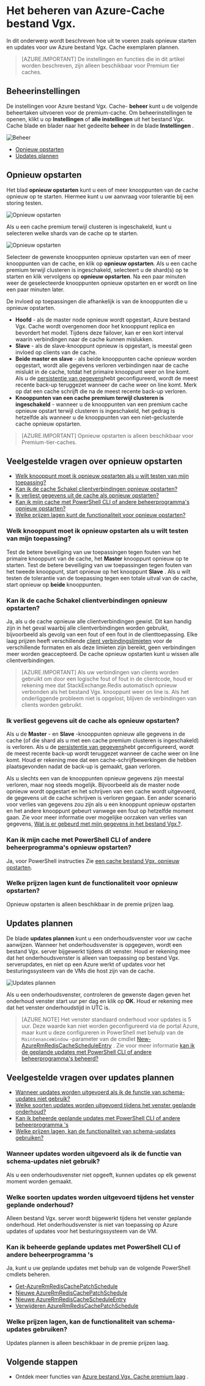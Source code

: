 <properties 
    pageTitle="Het beheren van Azure bestand Vgx. Cache | Microsoft Azure"
    description="Informatie over het uitvoeren van beheertaken uitvoeren, zoals het opnieuw opstarten en schema-updates voor Azure-Cache bestand Vgx."
    services="redis-cache"
    documentationCenter="na"
    authors="steved0x"
    manager="douge"
    editor="tysonn" />
<tags 
    ms.service="cache"
    ms.devlang="na"
    ms.topic="article"
    ms.tgt_pltfrm="cache-redis"
    ms.workload="tbd"
    ms.date="09/27/2016"
    ms.author="sdanie" />

# <a name="how-to-administer-azure-redis-cache"></a>Het beheren van Azure-Cache bestand Vgx.

In dit onderwerp wordt beschreven hoe uit te voeren zoals opnieuw starten en updates voor uw Azure bestand Vgx. Cache exemplaren plannen.

>[AZURE.IMPORTANT] De instellingen en functies die in dit artikel worden beschreven, zijn alleen beschikbaar voor Premium tier caches.


## <a name="administration-settings"></a>Beheerinstellingen

De instellingen voor Azure bestand Vgx. Cache- **beheer** kunt u de volgende beheertaken uitvoeren voor de premium-cache. Om beheerinstellingen te openen, klikt u op **Instellingen** of **alle instellingen** uit het bestand Vgx. Cache blade en blader naar het gedeelte **beheer** in de blade **Instellingen** .

![Beheer](./media/cache-administration/redis-cache-administration.png)

-   [Opnieuw opstarten](#reboot)
-   [Updates plannen](#schedule-updates)

## <a name="reboot"></a>Opnieuw opstarten

Het blad **opnieuw opstarten** kunt u een of meer knooppunten van de cache opnieuw op te starten. Hiermee kunt u uw aanvraag voor tolerantie bij een storing testen.

![Opnieuw opstarten](./media/cache-administration/redis-cache-reboot.png)

Als u een cache premium terwijl clusteren is ingeschakeld, kunt u selecteren welke shards van de cache op te starten.

![Opnieuw opstarten](./media/cache-administration/redis-cache-reboot-cluster.png)

Selecteer de gewenste knooppunten opnieuw opstarten van een of meer knooppunten van de cache, en klik op **opnieuw opstarten**. Als u een cache premium terwijl clusteren is ingeschakeld, selecteert u de shard(s) op te starten en klik vervolgens op **opnieuw opstarten**. Na een paar minuten weer de geselecteerde knooppunten opnieuw opstarten en er wordt on line een paar minuten later.

De invloed op toepassingen die afhankelijk is van de knooppunten die u opnieuw opstarten.

-   **Hoofd** - als de master node opnieuw wordt opgestart, Azure bestand Vgx. Cache wordt overgenomen door het knooppunt replica en bevordert het model. Tijdens deze failover, kan er een kort interval waarin verbindingen naar de cache kunnen mislukken.
-   **Slave** - als de slave-knooppunt opnieuw is opgestart, is meestal geen invloed op clients van de cache.
-   **Beide master en slave** - als beide knooppunten cache opnieuw worden opgestart, wordt alle gegevens verloren verbindingen naar de cache mislukt in de cache, totdat het primaire knooppunt weer on line komt. Als u de [persistentie van gegevens](cache-how-to-premium-persistence.md)hebt geconfigureerd, wordt de meest recente back-up teruggezet wanneer de cache weer on line komt. Merk op dat een cache schrijft die na de meest recente back-up verloren.
-   **Knooppunten van een cache premium terwijl clusteren is ingeschakeld** - wanneer u de knooppunten van een premium cache opnieuw opstart terwijl clusteren is ingeschakeld, het gedrag is hetzelfde als wanneer u de knooppunten van een niet-geclusterde cache opnieuw opstarten.


>[AZURE.IMPORTANT] Opnieuw opstarten is alleen beschikbaar voor Premium-tier-caches.

## <a name="reboot-faq"></a>Veelgestelde vragen over opnieuw opstarten

-   [Welk knooppunt moet ik opnieuw opstarten als u wilt testen van mijn toepassing?](#which-node-should-i-reboot-to-test-my-application)
-   [Kan ik de cache Schakel clientverbindingen opnieuw opstarten?](#can-i-reboot-the-cache-to-clear-client-connections)
-   [Ik verliest gegevens uit de cache als opnieuw opstarten?](#will-i-lose-data-from-my-cache-if-i-do-a-reboot)
-   [Kan ik mijn cache met PowerShell CLI of andere beheerprogramma's opnieuw opstarten?](#can-i-reboot-my-cache-using-powershell-cli-or-other-management-tools)
-   [Welke prijzen lagen kunt de functionaliteit voor opnieuw opstarten?](#what-pricing-tiers-can-use-the-reboot-functionality)


### <a name="which-node-should-i-reboot-to-test-my-application"></a>Welk knooppunt moet ik opnieuw opstarten als u wilt testen van mijn toepassing?

Test de betere beveiliging van uw toepassingen tegen fouten van het primaire knooppunt van de cache, het **Master** knooppunt opnieuw op te starten. Test de betere beveiliging van uw toepassingen tegen fouten van het tweede knooppunt, start opnieuw op het knooppunt **Slave** . Als u wilt testen de tolerantie van de toepassing tegen een totale uitval van de cache, start opnieuw op **beide** knooppunten.

### <a name="can-i-reboot-the-cache-to-clear-client-connections"></a>Kan ik de cache Schakel clientverbindingen opnieuw opstarten?

Ja, als u de cache opnieuw alle clientverbindingen gewist. Dit kan handig zijn in het geval waarbij alle clientverbindingen worden gebruikt, bijvoorbeeld als gevolg van een fout of een fout in de clienttoepassing. Elke laag prijzen heeft verschillende [client verbindingslimieten](cache-configure.md#default-redis-server-configuration) voor de verschillende formaten en als deze limieten zijn bereikt, geen verbindingen meer worden geaccepteerd. De cache opnieuw opstarten kunt u wissen alle clientverbindingen.

>[AZURE.IMPORTANT] Als uw verbindingen van clients worden gebruikt om door een logische fout of fout in de clientcode, houd er rekening mee dat StackExchange.Redis automatisch opnieuw verbonden als het bestand Vgx. knooppunt weer on line is. Als het onderliggende probleem niet is opgelost, blijven de verbindingen van clients worden gebruikt.

### <a name="will-i-lose-data-from-my-cache-if-i-do-a-reboot"></a>Ik verliest gegevens uit de cache als opnieuw opstarten?

Als u de **Master** - en **Slave** -knooppunten opnieuw alle gegevens in de cache (of die shard als u met een cache premium clusteren is ingeschakeld) is verloren. Als u de [persistentie van gegevens](cache-how-to-premium-persistence.md)hebt geconfigureerd, wordt de meest recente back-up wordt teruggezet wanneer de cache weer on line komt. Houd er rekening mee dat een cache-schrijfbewerkingen die hebben plaatsgevonden nadat de back-up is gemaakt, gaan verloren.

Als u slechts een van de knooppunten opnieuw gegevens zijn meestal verloren, maar nog steeds mogelijk. Bijvoorbeeld als de master node opnieuw wordt opgestart en het schrijven van een cache wordt uitgevoerd, de gegevens uit de cache schrijven is verloren gegaan. Een ander scenario voor verlies van gegevens zou zijn als u een knooppunt opnieuw opstarten en het andere knooppunt gebeurt vanwege een fout op hetzelfde moment gaan. Zie voor meer informatie over mogelijke oorzaken van verlies van gegevens, [Wat is er gebeurd met mijn gegevens in het bestand Vgx.?](https://gist.github.com/JonCole/b6354d92a2d51c141490f10142884ea4#file-whathappenedtomydatainredis-md).

### <a name="can-i-reboot-my-cache-using-powershell-cli-or-other-management-tools"></a>Kan ik mijn cache met PowerShell CLI of andere beheerprogramma's opnieuw opstarten?

Ja, voor PowerShell instructies Zie [een cache bestand Vgx. opnieuw opstarten](cache-howto-manage-redis-cache-powershell.md#to-reboot-a-redis-cache).

### <a name="what-pricing-tiers-can-use-the-reboot-functionality"></a>Welke prijzen lagen kunt de functionaliteit voor opnieuw opstarten?

Opnieuw opstarten is alleen beschikbaar in de premie prijzen laag.

## <a name="schedule-updates"></a>Updates plannen

De blade **updates plannen** kunt u een onderhoudsvenster voor uw cache aanwijzen. Wanneer het onderhoudsvenster is opgegeven, wordt een bestand Vgx. server bijgewerkt tijdens dit venster. Houd er rekening mee dat het onderhoudsvenster is alleen van toepassing op bestand Vgx. serverupdates, en niet op een Azure werkt of updates voor het besturingssysteem van de VMs die host zijn van de cache.

![Updates plannen](./media/cache-administration/redis-schedule-updates.png)

Als u een onderhoudsvenster, controleren de gewenste dagen geven het onderhoud venster start uur per dag en klik op **OK**. Houd er rekening mee dat het venster onderhoudstijd in UTC is. 

>[AZURE.NOTE] Het venster standaard onderhoud voor updates is 5 uur. Deze waarde kan niet worden geconfigureerd via de portal Azure, maar kunt u deze configureren in PowerShell met behulp van de `MaintenanceWindow` -parameter van de cmdlet [New-AzureRmRedisCacheScheduleEntry](https://msdn.microsoft.com/library/azure/mt763833.aspx) . Zie voor meer informatie [kan ik de geplande updates met PowerShell CLI of andere beheerprogramma's beheerd?](#can-i-managed-scheduled-updates-using-powershell-cli-or-other-management-tools)

## <a name="schedule-updates-faq"></a>Veelgestelde vragen over updates plannen

-   [Wanneer updates worden uitgevoerd als ik de functie van schema-updates niet gebruik?](#when-do-updates-occur-if-i-dont-use-the-schedule-updates-feature)
-   [Welke soorten updates worden uitgevoerd tijdens het venster geplande onderhoud?](#what-type-of-updates-are-made-during-the-scheduled-maintenance-window)
-   [Kan ik beheerde geplande updates met PowerShell CLI of andere beheerprogramma 's](#can-i-managed-scheduled-updates-using-powershell-cli-or-other-management-tools)
-   [Welke prijzen lagen, kan de functionaliteit van schema-updates gebruiken?](#what-pricing-tiers-can-use-the-schedule-updates-functionality)

### <a name="when-do-updates-occur-if-i-dont-use-the-schedule-updates-feature"></a>Wanneer updates worden uitgevoerd als ik de functie van schema-updates niet gebruik?

Als u een onderhoudsvenster niet opgeeft, kunnen updates op elk gewenst moment worden gemaakt.

### <a name="what-type-of-updates-are-made-during-the-scheduled-maintenance-window"></a>Welke soorten updates worden uitgevoerd tijdens het venster geplande onderhoud?

Alleen bestand Vgx. server wordt bijgewerkt tijdens het venster geplande onderhoud. Het onderhoudsvenster is niet van toepassing op Azure updates of updates voor het besturingssysteem van de VM.

### <a name="can-i-managed-scheduled-updates-using-powershell-cli-or-other-management-tools"></a>Kan ik beheerde geplande updates met PowerShell CLI of andere beheerprogramma 's

Ja, kunt u uw geplande updates met behulp van de volgende PowerShell cmdlets beheren.

-   [Get-AzureRmRedisCachePatchSchedule](https://msdn.microsoft.com/library/azure/mt763835.aspx)
-   [Nieuwe AzureRmRedisCachePatchSchedule](https://msdn.microsoft.com/library/azure/mt763834.aspx)
-   [Nieuwe AzureRmRedisCacheScheduleEntry](https://msdn.microsoft.com/library/azure/mt763833.aspx)
-   [Verwijderen AzureRmRedisCachePatchSchedule](https://msdn.microsoft.com/library/azure/mt763837.aspx)

### <a name="what-pricing-tiers-can-use-the-schedule-updates-functionality"></a>Welke prijzen lagen, kan de functionaliteit van schema-updates gebruiken?

Updates plannen is alleen beschikbaar in de premie prijzen laag.

## <a name="next-steps"></a>Volgende stappen

-   Ontdek meer functies van [Azure bestand Vgx. Cache premium laag](cache-premium-tier-intro.md) .





